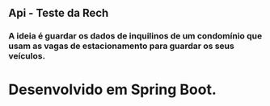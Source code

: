 ## Api - Teste da Rech

### A ideia é guardar os dados de inquilinos de um condomínio que usam as vagas de estacionamento para guardar os seus veículos.

# Desenvolvido em Spring Boot.
